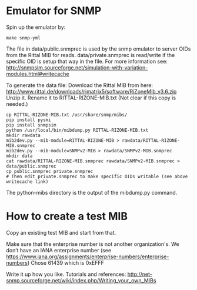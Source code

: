 # Emulator for SNMP

Spin up the emulator by:
```
make snmp-yml
```

The file in data/public.snmprec is used by the snmp emulator to server OIDs from the Rittal MIB for reads.
data/private.snmprec is read/write if the specific OID is setup that way in the file. For more information
see: http://snmpsim.sourceforge.net/simulation-with-variation-modules.html#writecache

To generate the data file:
Download the Rittal MIB from here: http://www.rittal.de/downloads/rimatrix5/software/RiZoneMib_v3.6.zip
Unzip it.
Rename it to RITTAL-RIZONE-MIB.txt (Not clear if this copy is needed.)
```
cp RITTAL-RIZONE-MIB.txt /usr/share/snmp/mibs/
pip install pysmi
pip install snmpsim
python /usr/local/bin/mibdump.py RITTAL-RIZONE-MIB.txt
mkdir rawdata
mib2dev.py --mib-module=RITTAL-RIZONE-MIB > rawdata/RITTAL-RIZONE-MIB.snmprec
mib2dev.py --mib-module=SNMPv2-MIB > rawdata/SNMPv2-MIB.snmprec
mkdir data
cat rawdata/RITTAL-RIZONE-MIB.snmprec rawdata/SNMPv2-MIB.snmprec > data/public.snmprec
cp public.snmprec private.snmprec
# Then edit private.snmprec to make specific OIDs writable (see above writecache link)
```

The python-mibs directory is the output of the mibdump.py command.

# How to create a test MIB

Copy an existing test MIB and start from that.

Make sure that the enterprise number is not another organization's.
We don’t have an IANA enterprise number 
    (see https://www.iana.org/assignments/enterprise-numbers/enterprise-numbers)
Chose 61439 which is 0xEFFF

Write it up how you like.
Tutorials and references:
http://net-snmp.sourceforge.net/wiki/index.php/Writing_your_own_MIBs
